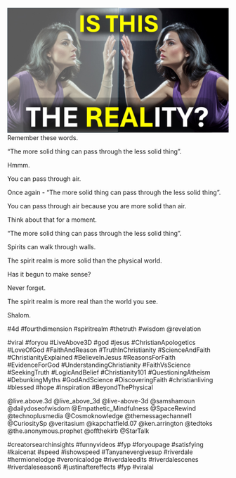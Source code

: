 ![Video cover image](../cover.jpg "cover photo")
Remember these words.

“The more solid thing can pass through the less solid thing”.

Hmmm.

You can pass through air.

Once again - “The more solid thing can pass through the less solid thing”.

You can pass through air because you are more solid than air.

Think about that for a moment.

“The more solid thing can pass through the less solid thing”.

Spirits can walk through walls.

The spirit realm is more solid than the physical world.

Has it begun to make sense?

Never forget.

The spirit realm is more real than the world you see.

Shalom.


#4d #fourthdimension #spiritrealm #thetruth #wisdom @revelation

#viral #foryou #LiveAbove3D #god #jesus #ChristianApologetics #LoveOfGod #FaithAndReason #TruthInChristianity #ScienceAndFaith #ChristianityExplained #BelieveInJesus #ReasonsForFaith #EvidenceForGod #UnderstandingChristianity #FaithVsScience #SeekingTruth #LogicAndBelief #Christianity101 #QuestioningAtheism #DebunkingMyths #GodAndScience #DiscoveringFaith #christianliving #blessed #hope #inspiration #BeyondThePhysical

@live.above.3d @live_above_3d @live-above-3d @samshamoun @dailydoseofwisdom @Empathetic_Mindfulness @SpaceRewind @technoplusmedia @Cosmoknowledge @themessagechannel1 @CuriositySp @veritasium @kapchatfield.07 @ken.arrington @tedtoks @the.anonymous.prophet @offthekirb @StarTalk


#creatorsearchinsights #funnyvideos #fyp #foryoupage #satisfying #kaicenat #speed #ishowspeed #Tanyanevergivesup #riverdale #hermionelodge #veronicalodge #riverdaleedits #riverdalescenes #riverdaleseason6 #justinaftereffects #fyp #viralal